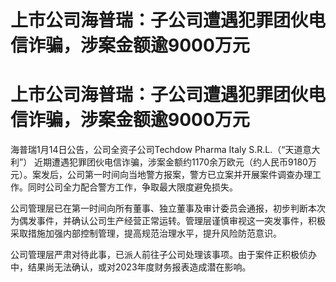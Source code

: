 # 上市公司海普瑞：子公司遭遇犯罪团伙电信诈骗，涉案金额逾9000万元

# 上市公司海普瑞：子公司遭遇犯罪团伙电信诈骗，涉案金额逾9000万元

海普瑞1月14日公告，公司全资子公司Techdow Pharma Italy S.R.L.（“天道意大利”）
近期遭遇犯罪团伙电信诈骗，涉案金额约1170余万欧元（约人民币9180万元）。案发后，公司第一时间向当地警方报案，警方已立案并开展案件调查办理工作。同时公司全力配合警方工作，争取最大限度避免损失。

公司管理层已在第一时间向所有董事、独立董事及审计委员会通报，初步判断本次为偶发事件，并确认公司生产经营正常运转。管理层谨慎审视这一突发事件，积极采取措施加强内部控制管理，提高规范治理水平，提升风险防范意识。

公司管理层严肃对待此事，已派人前往子公司处理该事项。由于案件正积极侦办中，结果尚无法确认，或对2023年度财务报表造成潜在影响。

